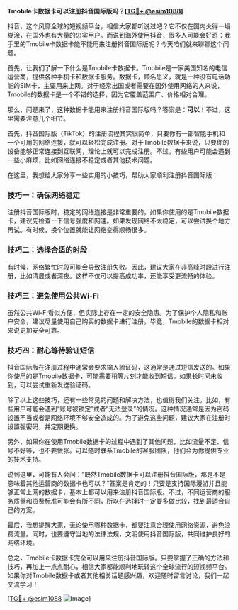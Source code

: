 **Tmobile卡数据卡可以注册抖音国际版吗？[[TG💪+ @esim1088](https://t.me/s/esim1088)]**

抖音，这个风靡全球的短视频平台，相信大家都听说过吧？它不仅在国内火得一塌糊涂，在国外也有大量的忠实用户。而说到海外使用抖音，很多人可能会好奇：我手里的Tmobile卡数据卡能不能用来注册抖音国际版呢？今天咱们就来聊聊这个问题。

首先，让我们了解一下什么是Tmobile卡数据卡。Tmobile是一家美国知名的电信运营商，提供各种手机卡和数据卡服务。数据卡，顾名思义，就是一种没有电话功能的SIM卡，主要用来上网。对于经常出国或者需要在国外使用网络的人来说，Tmobile的数据卡是一个不错的选择，因为它覆盖范围广、价格相对合理。

那么，问题来了，这种数据卡能用来注册抖音国际版吗？答案是：**可以**！不过，这里需要注意几个细节。

首先，抖音国际版（TikTok）的注册流程其实很简单，只要你有一部智能手机和一个可用的网络连接，就可以轻松完成注册。对于Tmobile数据卡来说，只要你的设备能够正常连接到互联网，理论上就可以完成注册。不过，有些用户可能会遇到一些小麻烦，比如网络连接不稳定或者其他技术问题。

在这里，我想给大家分享一些实用的小技巧，帮助大家顺利注册抖音国际版：

### 技巧一：确保网络稳定
注册抖音国际版时，稳定的网络连接是非常重要的。如果你使用的是Tmobile数据卡，建议先检查一下信号强度和网速。如果发现网络不太稳定，可以尝试换个地方再试。有时候，换个位置就能让网络变得顺畅很多。

### 技巧二：选择合适的时段
有时候，网络繁忙时段可能会导致注册失败。因此，建议大家在非高峰时段进行注册，比如清晨或者深夜。这样不仅可以提高成功率，还能享受更流畅的体验。

### 技巧三：避免使用公共Wi-Fi
虽然公共Wi-Fi看似方便，但实际上存在一定的安全隐患。为了保护个人隐私和账户安全，建议尽量使用自己购买的数据卡进行注册。毕竟，Tmobile的数据卡相对来说更加安全可靠。

### 技巧四：耐心等待验证短信
抖音国际版在注册过程中通常会要求输入验证码，这通常是通过短信发送的。如果你使用的是Tmobile数据卡，可能需要稍等片刻才能收到短信。如果长时间未收到，可以尝试重新发送验证码。

除了以上这些技巧，还有一些常见的问题和解决方法，也值得我们关注。比如，有些用户可能会遇到“账号被锁定”或者“无法登录”的情况。这种情况通常是因为密码设置不当或者是网络环境不够安全造成的。为了避免这些问题，建议大家在注册时设置强密码，并定期更换。

另外，如果你在使用Tmobile数据卡的过程中遇到了其他问题，比如流量不足、信号不好等，也不要慌张。可以随时联系Tmobile的客服团队，他们会为你提供专业的技术支持。

说到这里，可能有人会问：“既然Tmobile数据卡可以注册抖音国际版，那是不是意味着其他运营商的数据卡也可以？”答案是肯定的！只要是支持国际漫游并且能够正常上网的数据卡，基本上都可以用来注册抖音国际版。不过，不同运营商的服务质量和资费标准可能会有所不同，所以在选择时一定要多做比较，找到最适合自己的方案。

最后，我想提醒大家，无论使用哪种数据卡，都要注意合理使用网络资源，避免浪费流量。同时，也要遵守当地的法律法规，文明使用抖音国际版，共同维护良好的网络环境。

总之，Tmobile卡数据卡完全可以用来注册抖音国际版。只要掌握了正确的方法和技巧，再加上一点点耐心，相信大家都能顺利地玩转这个全球流行的短视频平台。如果你对Tmobile数据卡或者其他相关话题感兴趣，欢迎随时留言讨论，我们一起交流学习！

[[TG💪+ @esim1088](https://t.me/s/esim1088) ![Image](https://i.postimg.cc/4NQfJmqS/Snipaste-2025-05-13-00-14-12.png)]